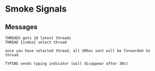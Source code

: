 # Smoke Signals

## Messages

    THREADS gets 10 latest threads
    THREAD {index} select thread

    once you have selected thread, all SMSes sent will be forwarded to thread

    TYPING sends typing indicator (will disappear after 30s)
